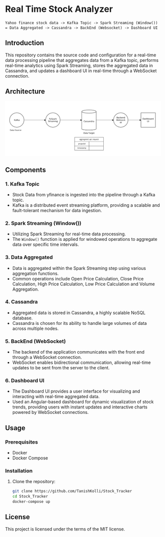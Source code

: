 
# Real Time Stock Analyzer
    Yahoo finance stock data -> Kafka Topic -> Spark Streaming (Window()) = Data Aggregated -> Cassandra -> BackEnd (Websocket) -> Dashboard UI


## Introduction

This repository contains the source code and configuration for a real-time data processing pipeline that aggregates data from a Kafka topic, performs real-time analytics using Spark Streaming, stores the aggregated data in Cassandra, and updates a dashboard UI in real-time through a WebSocket connection.

## Architecture

![Architecture](./docs/architecture.png)

## Components

### 1. Kafka Topic

- Stock Data from yfinance is ingested into the pipeline through a Kafka topic.
- Kafka is a distributed event streaming platform, providing a scalable and fault-tolerant mechanism for data ingestion.

### 2. Spark Streaming (Window())

- Utilizing Spark Streaming for real-time data processing.
- The `Window()` function is applied for windowed operations to aggregate data over specific time intervals.

### 3. Data Aggregated

- Data is aggregated within the Spark Streaming step using various aggregation functions.
- Common operations include Open Price Calculation, Close Price Calculation, High Price Calculation, Low Price Calculation and Volume Aggregation.

### 4. Cassandra

- Aggregated data is stored in Cassandra, a highly scalable NoSQL database.
- Cassandra is chosen for its ability to handle large volumes of data across multiple nodes.

### 5. BackEnd (WebSocket)

- The backend of the application communicates with the front end through a WebSocket connection.
- WebSocket enables bidirectional communication, allowing real-time updates to be sent from the server to the client.

### 6. Dashboard UI

- The Dashboard UI provides a user interface for visualizing and interacting with real-time aggregated data.
- Used an Angular-based dashboard for dynamic visualization of stock trends, providing users with instant updates and interactive charts powered by WebSocket connections.


## Usage

### Prerequisites

- Docker
- Docker Compose

### Installation

1. Clone the repository:

   ```bash
   git clone https://github.com/TanishKolli/Stock_Tracker
   cd Stock_Tracker
   docker-compose up


## License

This project is licensed under the terms of the MIT license.
